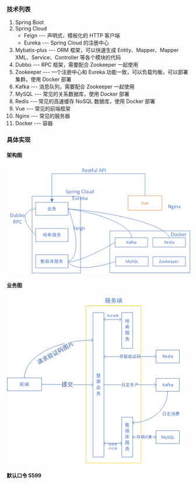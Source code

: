### 技术列表
1. Spring Boot
2. Spring Cloud
    - Feign  --- 声明式、模板化的 HTTP 客户端
    - Eureka --- Spring Cloud 的注册中心   
3. Mybatis-plus --- ORM 框架，可以快速生成 Entity、Mapper、Mapper XML、Service、Controller 等各个模块的代码
4. Dubbo --- RPC 框架，需要配合 Zookeeper 一起使用
5. Zookeeper --- 一个注册中心和 Eureka 功能一致，可以负载均衡，可以部署集群，使用 Docker 部署
6. Kafka --- 消息队列，需要配合 Zookeeper 一起使用
7. MySQL --- 常见的关系数据库，使用 Docker 部署
8. Redis --- 常见的高速缓存 NoSQL 数据库，使用 Docker 部署
9. Vue --- 常见的前端框架
10. Nginx --- 常见的服务器
11. Docker --- 容器

### 具体实现
#### 架构图
![alt 架构图](resources/架构图.png)
#### 业务图
![alt 业务图](resources/业务图.png)


#### 默认口令 5599



